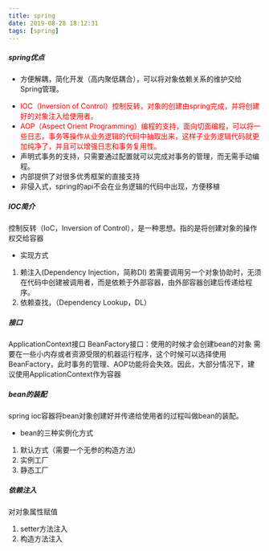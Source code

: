 ```yaml
---
title: spring
date: 2019-08-28 18:12:31
tags: [spring]
---
```

##### spring优点
- 方便解耦，简化开发（高内聚低耦合），可以将对象依赖关系的维护交给Spring管理。
<!--more-->
- <font color =red>IOC（Inversion of Control）控制反转，对象的创建由spring完成，并将创建好的对象注入给使用者。
- AOP（Aspect Orient Programming）编程的支持，面向切面编程，可以将一些日志，事务等操作从业务逻辑的代码中抽取出来，这样子业务逻辑代码就更加纯净了，并且可以增强日志和事务复用性。</font>
- 声明式事务的支持，只需要通过配置就可以完成对事务的管理，而无需手动编程。
- 内部提供了对很多优秀框架的直接支持
- 非侵入式，spring的api不会在业务逻辑的代码中出现，方便移植

##### IOC简介
控制反转（IoC，Inversion of Control），是一种思想。指的是将创建对象的操作权交给容器
- 实现方式
1. 赖注入(Dependency Injection，简称DI)
 若需要调用另一个对象协助时，无须在代码中创建被调用者，而是依赖于外部容器，由外部容器创建后传递给程序。
2. 依赖查找，（Dependency Lookup，DL）

##### 接口
ApplicationContext接口
BeanFactory接口：使用的时候才会创建bean的对象
需要在一些小内存或者资源受限的机器运行程序，这个时候可以选择使用BeanFactory，此时事务的管理、AOP功能将会失效。因此，大部分情况下，建议使用ApplicationContext作为容器

##### bean的装配
spring ioc容器将bean对象创建好并传递给使用者的过程叫做bean的装配。
- bean的三种实例化方式
1. 默认方式（需要一个无参的构造方法）
2. 实例工厂
3. 静态工厂

##### 依赖注入
对对象属性赋值
1. setter方法注入
2. 构造方法注入

